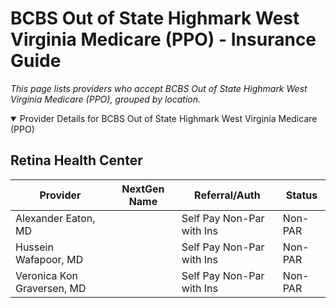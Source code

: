# BCBS Out of State Highmark West Virginia Medicare (PPO) - Insurance Guide

*This page lists providers who accept BCBS Out of State Highmark West Virginia Medicare (PPO), grouped by location.*

<details open><summary>Provider Details for BCBS Out of State Highmark West Virginia Medicare (PPO)</summary>

## Retina Health Center

| Provider | NextGen Name | Referral/Auth | Status |
|----------|-------------|--------------|--------|
| Alexander Eaton, MD |  | Self Pay Non-Par with Ins | Non-PAR |
| Hussein Wafapoor, MD |  | Self Pay Non-Par with Ins | Non-PAR |
| Veronica Kon Graversen, MD |  | Self Pay Non-Par with Ins | Non-PAR |

</details>

